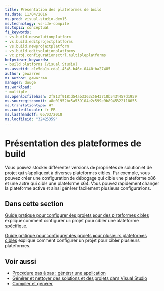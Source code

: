```yaml
---
title: Présentation des plateformes de build
ms.date: 11/04/2016
ms.prod: visual-studio-dev15
ms.technology: vs-ide-compile
ms.topic: conceptual
f1_keywords:
- vs.build.newsolutionplatform
- vs.build.editprojectplatforms
- vs.build.newprojectplatform
- vs.build.editsolutionplatforms
- vc.proj.configurationsctrl.multipleplatforms
helpviewer_keywords:
- build platforms [Visual Studio]
ms.assetid: c1e5da1b-cda1-4545-b46c-0440fba27485
author: gewarren
ms.author: gewarren
manager: douge
ms.workload:
- multiple
ms.openlocfilehash: 2f813f9181d54ab3363c5643710b5434457d1959
ms.sourcegitcommit: a8e01952be5a539104e2c599e9b8945322118055
ms.translationtype: HT
ms.contentlocale: fr-FR
ms.lasthandoff: 05/03/2018
ms.locfileid: "32425359"
---
```

# <a name="understand-build-platforms"></a>Présentation des plateformes de build

Vous pouvez stocker différentes versions de propriétés de solution et de projet qui s’appliquent à diverses plateformes cibles. Par exemple, vous pouvez créer une configuration de débogage qui cible une plateforme x86 et une autre qui cible une plateforme x64. Vous pouvez rapidement changer la plateforme active et ainsi générer facilement plusieurs configurations.

## <a name="in-this-section"></a>Dans cette section

 [Guide pratique pour configurer des projets pour des plateformes cibles](../ide/how-to-configure-projects-to-target-platforms.md) explique comment configurer un projet pour cibler une plateforme spécifique.

 [Guide pratique pour configurer des projets pour plusieurs plateformes cibles](../ide/how-to-configure-projects-to-target-multiple-platforms.md) explique comment configurer un projet pour cibler plusieurs plateformes.

## <a name="see-also"></a>Voir aussi

- [Procédure pas à pas : générer une application](../ide/walkthrough-building-an-application.md)
- [Générer et nettoyer des solutions et des projets dans Visual Studio](../ide/building-and-cleaning-projects-and-solutions-in-visual-studio.md)
- [Compiler et générer](../ide/compiling-and-building-in-visual-studio.md)